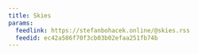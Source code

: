 ```yaml
---
title: Skies
params:
  feedlink: https://stefanbohacek.online/@skies.rss
  feedid: ec42a586f70f3cb03b02efaa251fb74b
---
```

